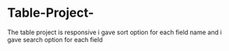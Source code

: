 # Table-Project-
The table project is responsive i gave sort option for each field name and i gave search option for each field 

